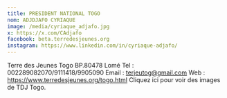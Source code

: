 ```yaml
---
title: PRESIDENT NATIONAL TOGO
nom: ADJDJAFO CYRIAQUE
image: /media/cyriaque_adjafo.jpg
x: https://x.com/CAdjafo
facebook: beta.terredesjeunes.org
instagram: https://www.linkedin.com/in/cyriaque-adjafo/
---
```

Terre des Jeunes Togo
BP.80478  Lomé
Tel : 002289082070/9111418/9905090
Email : terjeutog@gmail.com
Web : https://www.terredesjeunes.org/togo.html
Cliquez ici pour voir des images de TDJ Togo.
